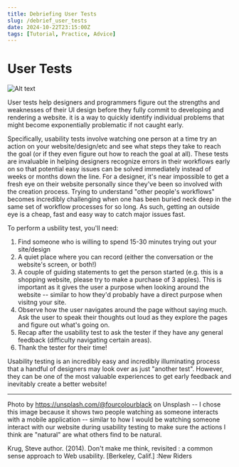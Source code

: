 ```yaml
---
title: Debriefing User Tests
slug: /debrief_user_tests
date: 2024-10-22T23:15:00Z
tags: [Tutorial, Practice, Advice]
---
```


# User Tests

![Alt text](https://images.unsplash.com/photo-1549732565-d673b928da7f?q=80&w=2069&auto=format&fit=crop&ixlib=rb-4.0.3&ixid=M3wxMjA3fDB8MHxwaG90by1wYWdlfHx8fGVufDB8fHx8fA%3D%3D "two people watching someone test a mobile application")

User tests help designers and programmers figure out the strengths and weaknesses of their UI design before they fully commit to developing and rendering a website. it is a way to quickly identify individual problems that might become exponentially problematic if not caught early.

Specifically, usability tests involve watching one person at a time try an action on your website/design/etc and see what steps they take to reach the goal (or if they even figure out how to reach the goal at all). These tests are invaluable in helping designers recognize errors in their workflows early on so that potential easy issues can be solved immediately instead of weeks or months down the line. For a designer, it's near impossible to get a fresh eye on their website personally since they've been so involved with the creation process. Trying to understand "other people's workflows" becomes incredibly challenging when one has been buried neck deep in the same set of workflow processes for so long. As such, getting an outside eye is a cheap, fast and easy way to catch major issues fast. 

To perform a usbility test, you'll need:
1. Find someone who is willing to spend 15-30 minutes trying out your site/design
2. A quiet place where you can record (either the conversation or the website's screen, or both!)
3. A couple of guiding statements to get the person started (e.g. this is a shopping website, please try to make a purchase of 3 apples). This is important as it gives the user a purpose when looking around the website -- similar to how they'd probably have a direct purpose when visitng your site.
4. Observe how the user navigates around the page without saying much. Ask the user to speak their thoughts out loud as they explore the pages and figure out what's going on.
5. Recap after the usability test to ask the tester if they have any general feedback (difficulty navigating certain areas). 
6. Thank the tester for their time! 

Usability testing is an incredibly easy and incredibly illuminating process that a handful of designers may look over as just "another test". However, they can be one of the most valuable experiences to get early feedback and inevitably create a better website!

---

Photo by https://unsplash.com/@fourcolourblack on Unsplash -- I chose this image because it shows two people watching as someone interacts with a mobile application -- similar to how I would be watching someone interact with our website during usability testing to make sure the actions I think are "natural" are what others find to be natural. 

Krug, Steve author. (2014). Don't make me think, revisited : a common sense approach to Web usability. [Berkeley, Calif.] :New Riders